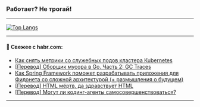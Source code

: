 ### Работает? Не трогай!

---
<!--
#### 🛠️ Technical stack:

![Java](https://img.shields.io/badge/Java-informational?logo=Oracle&style=flat&logoColor=white&color=FF4500)
![Kotlin](https://img.shields.io/badge/Kotlin-informational?logo=Kotlin&style=flat&logoColor=white&color=774D97)
![TS](https://img.shields.io/badge/TypeScript-informational?logo=typeScript&style=flat&logoColor=black&color=017acc)
![Python](https://img.shields.io/badge/Python-informational?logo=Python&style=flat&logoColor=black&color=ffdd54) <br>
![Spring](https://img.shields.io/badge/Spring-informational?logo=Spring&style=flat&logoColor=white&color=6DB33F) 
![SpringBoot](https://img.shields.io/badge/SpringBoot-informational?logo=SpringBoot&style=flat&logoColor=white&color=6DB33F)
![Nest](https://img.shields.io/badge/NestJS-informational?logo=NestJS&style=flat&logoColor=white&color=E0234E) 
![NodeJS](https://img.shields.io/badge/NodeJS-informational?logo=node.js&style=flat&logoColor=white&color=70A760)<br>
![PostgreSQL](https://img.shields.io/badge/PostgreSQL-informational?logo=PostgreSQL&style=flat&logoColor=white&color=DAA520)
![MongoDB](https://img.shields.io/badge/MongoDB-informational?logo=MongoDB&style=flat&logoColor=white&color=870000)
![Apache](https://img.shields.io/badge/Apache-informational?logo=apache&style=flat&logoColor=white&color=f74e28)

___ 
-->

<!--- #### 🛠️ : --->

[![Top Langs](https://github-readme-stats-82jvfl3w3-advtsettinggmailcoms-projects.vercel.app/api/top-langs/?username=zloylis&langs_count=10&hide_title=true&title_color=e6edf3&size_weight=0.5&count_weight=0.5&layout=compact&hide_progress=true&hide_border=true&theme=dracula&hide=css,makefile,cmake)](https://github.com/zloylis)

<!---


####  :octocat:&nbsp;&nbsp; Статистика:

![GitHub stats](https://github-readme-stats-u2qms2cxw-advtsettinggmailcoms-projects.vercel.app/api?username=zloylis&show_icons=true&hide_border=true&theme=dracula&title_color=e6edf3&include_all_commits=true&count_private=true&hide_rank=false&hide_title=true&rank_icon=github)
-->
---

#### 💬 Свежее с habr.com:

<!-- BLOG-POST-LIST:START -->
- [Как снять метрики со служебных подов кластера Kubernetes](https://habr.com/ru/companies/selectel/articles/949354/?utm_source=habrahabr&utm_medium=rss&utm_campaign=949354)
- [[Перевод] Сборщик мусора в Go. Часть 2: GC Traces](https://habr.com/ru/articles/948864/?utm_source=habrahabr&utm_medium=rss&utm_campaign=948864)
- [Как Spring Framework поможет разрабатывать приложения для Фидонета со сложной архитектурой &lpar;+ размышления о будущем&rpar;](https://habr.com/ru/articles/950122/?utm_source=habrahabr&utm_medium=rss&utm_campaign=950122)
- [[Перевод] HTML мёртв, да здравствует HTML](https://habr.com/ru/articles/943442/?utm_source=habrahabr&utm_medium=rss&utm_campaign=943442)
- [[Перевод] Могут ли кодинг-агенты самосовершенствоваться?](https://habr.com/ru/companies/magnus-tech/articles/949536/?utm_source=habrahabr&utm_medium=rss&utm_campaign=949536)
<!-- BLOG-POST-LIST:END -->

---
